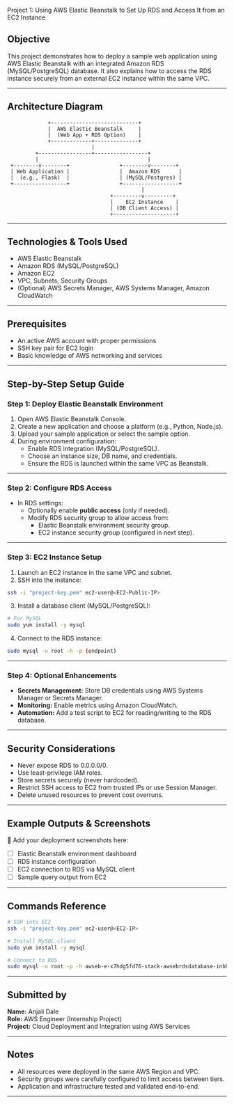Project 1: Using AWS Elastic Beanstalk to Set Up RDS and Access It from an EC2 Instance

## Objective

This project demonstrates how to deploy a sample web application using AWS Elastic Beanstalk with an integrated Amazon RDS (MySQL/PostgreSQL) database. It also explains how to access the RDS instance securely from an external EC2 instance within the same VPC.

---

## Architecture Diagram

```
             +----------------------------+
             |  AWS Elastic Beanstalk     |
             |  (Web App + RDS Option)    |
             +-------------+--------------+
                           |
         +-----------------+-----------------+
         |                                   |
 +--------v--------+                +--------v--------+
 | Web Application |                |  Amazon RDS      |
 |  (e.g., Flask)  |                | (MySQL/Postgres) |
 +-----------------+                +------------------+
                                           |
                                 +---------v---------+
                                 |    EC2 Instance    |
                                 | (DB Client Access) |
                                 +--------------------+
```

---

## Technologies & Tools Used

- AWS Elastic Beanstalk
- Amazon RDS (MySQL/PostgreSQL)
- Amazon EC2
- VPC, Subnets, Security Groups
- (Optional) AWS Secrets Manager, AWS Systems Manager, Amazon CloudWatch

---

## Prerequisites

- An active AWS account with proper permissions
- SSH key pair for EC2 login
- Basic knowledge of AWS networking and services

---

## Step-by-Step Setup Guide

### Step 1: Deploy Elastic Beanstalk Environment

1. Open AWS Elastic Beanstalk Console.
2. Create a new application and choose a platform (e.g., Python, Node.js).
3. Upload your sample application or select the sample option.
4. During environment configuration:
   - Enable RDS integration (MySQL/PostgreSQL).
   - Choose an instance size, DB name, and credentials.
   - Ensure the RDS is launched within the same VPC as Beanstalk.

---

### Step 2: Configure RDS Access

- In RDS settings:
  - Optionally enable **public access** (only if needed).
  - Modify RDS security group to allow access from:
    - Elastic Beanstalk environment security group.
    - EC2 instance security group (configured in next step).

---

### Step 3: EC2 Instance Setup

1. Launch an EC2 instance in the same VPC and subnet.
2. SSH into the instance:

```bash
ssh -i "project-key.pem" ec2-user@<EC2-Public-IP>
```

3. Install a database client (MySQL/PostgreSQL):

```bash
# For MySQL
sudo yum install -y mysql
```

4. Connect to the RDS instance:

```bash
sudo mysql -u root -h -p (endpoint)
```

---

### Step 4: Optional Enhancements

- **Secrets Management:** Store DB credentials using AWS Systems Manager or Secrets Manager.
- **Monitoring:** Enable metrics using Amazon CloudWatch.
- **Automation:** Add a test script to EC2 for reading/writing to the RDS database.

---

## Security Considerations

- Never expose RDS to 0.0.0.0/0.
- Use least-privilege IAM roles.
- Store secrets securely (never hardcoded).
- Restrict SSH access to EC2 from trusted IPs or use Session Manager.
- Delete unused resources to prevent cost overruns.

---

## Example Outputs & Screenshots

📸 Add your deployment screenshots here:

- [ ] Elastic Beanstalk environment dashboard  
- [ ] RDS instance configuration  
- [ ] EC2 connection to RDS via MySQL client  
- [ ] Sample query output from EC2  

---

## Commands Reference

```bash
# SSH into EC2
ssh -i "project-key.pem" ec2-user@<EC2-IP>

# Install MySQL client
sudo yum install -y mysql

# Connect to RDS
sudo mysql -u root -p -h awseb-e-x7hdg5fd76-stack-awsebrdsdatabase-inbhy6m pogps.c7u882mc6jgt.ap-south-1.rds.amazonaws.com

```

---

## Submitted by

**Name:** Anjali Dale  
**Role:** AWS  Engineer (Internship Project)  
**Project:** Cloud Deployment and Integration using AWS Services  

---

## Notes

- All resources were deployed in the same AWS Region and VPC.
- Security groups were carefully configured to limit access between tiers.
- Application and infrastructure tested and validated end-to-end.

---
